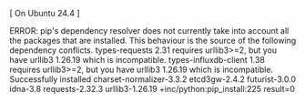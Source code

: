 


[ On Ubuntu 24.4 ]

ERROR: pip's dependency resolver does not currently take into account all the packages that are installed. This behaviour is the source of the following dependency conflicts.
types-requests 2.31 requires urllib3>=2, but you have urllib3 1.26.19 which is incompatible.
types-influxdb-client 1.38 requires urllib3>=2, but you have urllib3 1.26.19 which is incompatible.
Successfully installed charset-normalizer-3.3.2 etcd3gw-2.4.2 futurist-3.0.0 idna-3.8 requests-2.32.3 urllib3-1.26.19
+inc/python:pip_install:225                result=0

